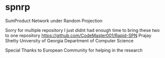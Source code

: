# spnrp
SumProduct Network under Random Projection

Sorry for multiple repository I just didnt had enough time to bring these two to one repository 
https://github.com/CodeMaster001/Rapid-SPN
Prajay Shetty
University of Georgia
Department of Computer Science

Special Thanks to European Community for helping in the research
